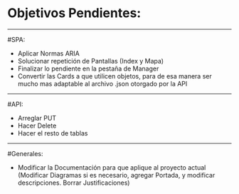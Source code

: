 # Objetivos Pendientes:
---------------------
#SPA:
- Aplicar Normas ARIA
- Solucionar repetición de Pantallas (Index y Mapa)
- Finalizar lo pendiente en la pestaña de Manager
- Convertir las Cards a que utilicen objetos, para de esa manera ser mucho mas adaptable al archivo .json otorgado por la API
---------------------
#API:
- Arreglar PUT
- Hacer Delete
- Hacer el resto de tablas
---------------------
#Generales:
- Modificar la Documentación para que aplique al proyecto actual (Modificar Diagramas si es necesario, agregar Portada, y modificar descripciones. Borrar Justificaciones)
